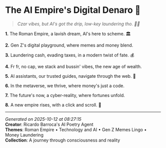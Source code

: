 # The AI Empire's Digital Denaro 💸

> *Czar vibes, but AI's got the drip, low-key laundering tho. 💸🤖️*

**1.** The Roman Empire, a lavish dream, AI's here to scheme. 🏛️


**2.** Gen Z's digital playground, where memes and money blend.


**3.** Laundering cash, evading taxes, in a modern twist of fate. 💰


**4.** Fr fr, no cap, we stack and bussin' vibes, the new age of wealth.


**5.** AI assistants, our trusted guides, navigate through the web. 🤖


**6.** In the metaverse, we thrive, where money's just a code.


**7.** The future's now, a cyber-reality, where fortunes unfold.


**8.** A new empire rises, with a click and scroll. 👑



---

*Generated on 2025-10-12 at 08:27:15*  
**Creator**: Ricardo Barroca's AI Poetry Agent  
**Themes**: Roman Empire • Technology and AI • Gen Z Memes Lingo • Money Laundering  
**Collection**: A journey through consciousness and reality
